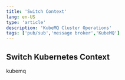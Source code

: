 ```yaml
---
title: 'Switch Context'
lang: en-US
type: 'article'
description: 'KubeMQ Cluster Operations'
tags: ['pub/sub','message broker','KubeMQ']
---
```


## Switch Kubernetes Context

kubemq
